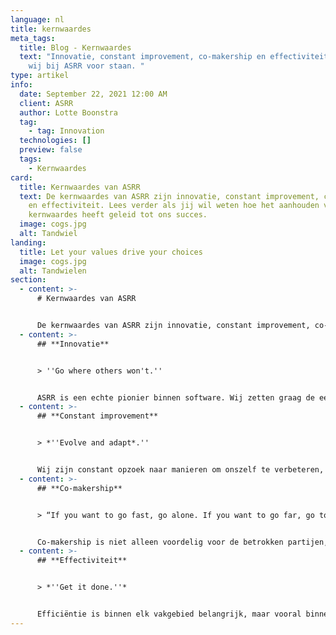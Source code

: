 ```yaml
---
language: nl
title: kernwaardes
meta_tags:
  title: Blog - Kernwaardes
  text: "Innovatie, constant improvement, co-makership en effectiviteit is waar
    wij bij ASRR voor staan. "
type: artikel
info:
  date: September 22, 2021 12:00 AM
  client: ASRR
  author: Lotte Boonstra
  tag:
    - tag: Innovation
  technologies: []
  preview: false
  tags:
    - Kernwaardes
card:
  title: Kernwaardes van ASRR
  text: De kernwaardes van ASRR zijn innovatie, constant improvement, co-makership
    en effectiviteit. Lees verder als jij wil weten hoe het aanhouden van deze
    kernwaardes heeft geleid tot ons succes.
  image: cogs.jpg
  alt: Tandwiel
landing:
  title: Let your values drive your choices
  image: cogs.jpg
  alt: Tandwielen
section:
  - content: >-
      # Kernwaardes van ASRR


      De kernwaardes van ASRR zijn innovatie, constant improvement, co-makership en effectiviteit. Lees verder als jij wil weten hoe het aanhouden van deze kernwaardes heeft geleid tot ons succes.
  - content: >-
      ## **Innovatie**


      > ''Go where others won't.''


      ASRR is een echte pionier binnen software. Wij zetten graag de eerste stap in een nieuwe richting. Met behulp van de nieuwste technologieën tackelen wij nieuwe en/of complexe problemen op gebied van IT.
  - content: >-
      ## **Constant improvement**


      > *''Evolve and adapt*.''


      Wij zijn constant opzoek naar manieren om onszelf te verbeteren, want stilstaan is achteruitgaan. Vooral in een markt die zo snel groeit als de IT-markt. Wij zijn altijd op de hoogte van de nieuwste technologieën. Dit geeft ons een enorme voorsprong bij elk IT-vraagstuk, omdat wij hierdoor altijd de middelen in huis hebben om elk IT-vraagstuk op de meest passende en efficiënte manier op te lossen.
  - content: >-
      ## **Co-makership**


      > “If you want to go fast, go alone. If you want to go far, go together.”


      Co-makership is niet alleen voordelig voor de betrokken partijen, maar ook voor het product. Beide partijen zetten zich in voor optimalisatie van het product, door alle processen tegen elkaar aan te schuiven en de meest effectieve en efficiënte werkwijze te ontwikkelen. Binnen co-makership staat wederzijds vertrouwen en zakelijk respect centraal.
  - content: >-
      ## **Effectiviteit**


      > *''Get it done.''*


      Efficiëntie is binnen elk vakgebied belangrijk, maar vooral binnen de IT wil je niet elke keer het wiel opnieuw uitvinden. ASRR werkt om die reden niet met “klassieke software”, maar met microservices. Microservices zijn standaard bouwstenen waar wij applicaties mee opbouwen. Dit maakt onze oplossingen robuust en schaalbaar.
---
```

